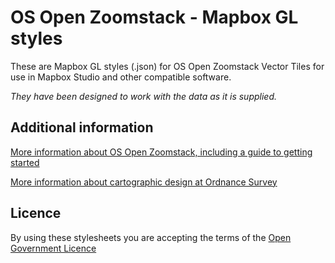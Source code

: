# OS Open Zoomstack - Mapbox GL styles

These are Mapbox GL styles (.json) for OS Open Zoomstack Vector Tiles for use in Mapbox Studio and other compatible software.

*They have been designed to work with the data as it is supplied.*

## Additional information

[More information about OS Open Zoomstack, including a guide to getting started](http://www.ordnancesurvey.co.uk/business-and-government/products/open-zoomstack.html)

[More information about cartographic design at Ordnance Survey](https://www.ordnancesurvey.co.uk/resources/carto-design/)

## Licence

By using these stylesheets you are accepting the terms of the [Open Government Licence](http://www.nationalarchives.gov.uk/doc/open-government-licence/)
